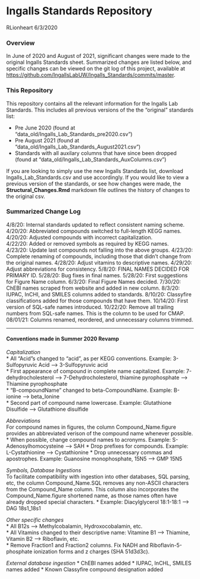 Ingalls Standards Repository
================
RLionheart
6/3/2020

<!--This document was created by knitting the README.Rmd file. Please edit that instead.-->

### Overview

In June of 2020 and August of 2021, significant changes were made to the
original Ingalls Standards sheet. Summarized changes are listed below,
and specific changes can be viewed on the git log of this project,
available at
<https://github.com/IngallsLabUW/Ingalls_Standards/commits/master>.

### This Repository

This repository contains all the relevant information for the Ingalls
Lab Standards. This includes all previous versions of the the “original”
standards list:

-   Pre June 2020 (found at
    “data\_old/Ingalls\_Lab\_Standards\_pre2020.csv”)
-   Pre August 2021 (found at
    “data\_old/Ingalls\_Lab\_Standards\_August2021.csv”)
-   Standards with all auxilary columns that have since been dropped
    (found at “data\_old/Ingalls\_Lab\_Standards\_AuxColumns.csv”)

If you are looking to simply use the new Ingalls Standards list,
download Ingalls\_Lab\_Standards.csv and use accordingly. If you would
like to view a previous version of the standards, or see how changes
were made, the **Structural\_Changes.Rmd** markdown file outlines the
history of changes to the original csv.

### Summarized Change Log

4/8/20: Internal standards updated to reflect consistent naming
scheme.  
4/20/20: Abbreviated compounds switched to full-length KEGG names.  
4/20/20: Adjusted compounds with incorrect capitalization.  
4/22/20: Added or removed symbols as required by KEGG names.  
4/23/20: Update last compounds not falling into the above groups.
4/23/20: Complete renaming of compounds, including those that didn’t
change from the original names. 4/28/20: Adjust vitamins to descriptive
names. 4/29/20: Adjust abbreviations for consistency. 5/8/20: FINAL
NAMES DECIDED FOR PRIMARY ID. 5/28/20: Bug fixes in final names.
5/28/20: First suggestions for Figure Name column. 6/3/20: Final Figure
Names decided. 7/30/20: ChEBI names scraped from website and added in
new column. 8/3/20: IUPAC, InCHI, and SMILES columns added to standards.
8/10/20: Classyfire classifications added for those compounds that have
them. 10/14/20: First version of SQL-safe names introduced. 10/22/20:
Remove all trailing numbers from SQL-safe names. This is the column to
be used for CMAP. 08/01/21: Columns renamed, reordered, and unnecessary
columns trimmed.

------------------------------------------------------------------------

#### Conventions made in Summer 2020 Revamp

*Capitalization*  
\* All “Acid”s changed to “acid”, as per KEGG conventions. Example:
3-Sulfopyruvic Acid –&gt; 3-Sulfopyruvic acid  
\* First appearance of compound in complete name capitalized. Example:
7-dehydrocholesterol –&gt; 7-Dehydrocholesterol, thiamine pyrophosphate
–&gt; Thiamine pyrophosphate  
\* “B-compoundName” changed to beta-CompoundName. Example: B-ionine
–&gt; beta\_Ionine  
\* Second part of compound name lowercase. Example: Glutathione
Disulfide –&gt; Glutathione disulfide

*Abbreviations*  
For compound names in figures, the column Compound\_Name.figure provides
an abbreviated verison of the compound name whenever possible. \* When
possible, change compound names to acronyms. Example:
S-Adenosylhomocysteine –&gt; SAH \* Drop prefixes for compounds.
Example: L-Cystathionine –&gt; Cystathionine \* Drop unnecessary commas
and apostrophes. Example: Guanosine monophosphate, 15N5 –&gt; GMP 15N5

*Symbols, Database Ingestions*  
To facilitate compatibility with ingestion into other databases, SQL
parsing, etc, the column Compound\_Name.SQL removes any non-ASCII
characters from the Compound\_Name column. This column also incorporates
the Compound\_Name.figure shortened name, as those names often have
already dropped special characters. \* Example: Diacylglycerol 18:1-18:1
–&gt; DAG 18s1\_18s1

*Other specific changes*  
\* All B12s –&gt; Methylcobalamin, Hydroxocobalamin, etc.  
\* All Vitamins changed to their descriptive name: Vitamine B1 –&gt;
Thiamine, Vitamin B2 –&gt; Riboflavin, etc.  
\* Remove Fraction1 and Fraction2 columns. Fix NADH and
Riboflavin-5-phosphate ionization forms and z charges (SHA 51d3d3c).

*External database ingestion* \* ChEBI names added \* IUPAC, InCHL,
SMILES names added \* Known Classyfire compound designation added
